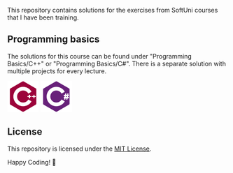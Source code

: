 This repository contains solutions for the exercises from SoftUni courses that I have been training.

## Programming basics

The solutions for this course can be found under "Programming Basics/C++" or "Programming Basics/C#". There is a separate solution with multiple projects for every lecture.

<img src="icons/cpp.svg" width="72px" height="72px" /> <img src="icons/csharp.svg" width="72px" height="72px" />

## License

This repository is licensed under the [MIT License](LICENSE).

Happy Coding! 🚀
